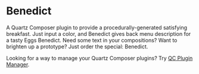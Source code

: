 # Benedict

A Quartz Composer plugin to provide a procedurally-generated satisfying breakfast. Just input a color, and Benedict gives back menu description for a tasty Eggs Benedict. Need some text in your compositions? Want to brighten up a prototype? Just order the special: Benedict.

Looking for a way to manage your Quartz Composer plugins? Try [QC Plugin Manager](http://imimot.hu/qc-plugin-manager/).

